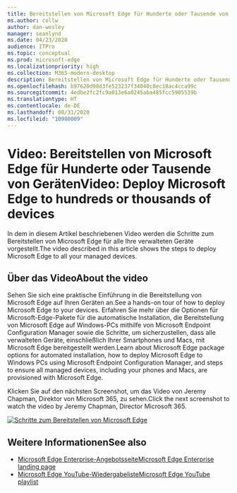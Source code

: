 ```yaml
---
title: Bereitstellen von Microsoft Edge für Hunderte oder Tausende von Geräten
ms.author: collw
author: dan-wesley
manager: seanlynd
ms.date: 04/23/2020
audience: ITPro
ms.topic: conceptual
ms.prod: microsoft-edge
ms.localizationpriority: high
ms.collection: M365-modern-desktop
description: Bereitstellen von Microsoft Edge für Hunderte oder Tausende von Geräten
ms.openlocfilehash: b97620d98d3fe523237f34040c8ec18ac4cca99c
ms.sourcegitcommit: 4edbe2fc2fc9a013e6a0245aba485fcc5905539b
ms.translationtype: HT
ms.contentlocale: de-DE
ms.lasthandoff: 08/31/2020
ms.locfileid: "10980009"
---
```

# <span data-ttu-id="543d5-103">Video: Bereitstellen von Microsoft Edge für Hunderte oder Tausende von Geräten</span><span class="sxs-lookup"><span data-stu-id="543d5-103">Video: Deploy Microsoft Edge to hundreds or thousands of devices</span></span>

<span data-ttu-id="543d5-104">In dem in diesem Artikel beschriebenen Video werden die Schritte zum Bereitstellen von Microsoft Edge für alle Ihre verwalteten Geräte vorgestellt.</span><span class="sxs-lookup"><span data-stu-id="543d5-104">The video described in this article shows the steps to deploy Microsoft Edge to all your managed devices.</span></span>

## <span data-ttu-id="543d5-105">Über das Video</span><span class="sxs-lookup"><span data-stu-id="543d5-105">About the video</span></span>

<span data-ttu-id="543d5-106">Sehen Sie sich eine praktische Einführung in die Bereitstellung von Microsoft Edge auf Ihren Geräten an.</span><span class="sxs-lookup"><span data-stu-id="543d5-106">See a hands-on tour of how to deploy Microsoft Edge to your devices.</span></span> <span data-ttu-id="543d5-107">Erfahren Sie mehr über die Optionen für Microsoft-Edge-Pakete für die automatische Installation, die Bereitstellung von Microsoft Edge auf Windows-PCs mithilfe von Microsoft Endpoint Configuration Manager sowie die Schritte, um sicherzustellen, dass alle verwalteten Geräte, einschließlich Ihrer Smartphones und Macs, mit Microsoft Edge bereitgestellt werden.</span><span class="sxs-lookup"><span data-stu-id="543d5-107">Learn about Microsoft Edge package options for automated installation, how to deploy Microsoft Edge to Windows PCs using Microsoft Endpoint Configuration Manager, and steps to ensure all managed devices, including your phones and Macs, are provisioned with Microsoft Edge.</span></span>

<span data-ttu-id="543d5-108">Klicken Sie auf den nächsten Screenshot, um das Video von Jeremy Chapman, Direktor von Microsoft 365, zu sehen.</span><span class="sxs-lookup"><span data-stu-id="543d5-108">Click the next screenshot to watch the video by Jeremy Chapman, Director Microsoft 365.</span></span>

<!-- [![Deploy Microsoft Edge video](http://img.youtube.com/vi/o90UsN6g6NE/0.jpg)](http://www.youtube.com/watch?v=o90UsN6g6NE "Deploy Microsoft Edge to hundreds or thousands of devices")-->

[![Schritte zum Bereitstellen von Microsoft Edge](https://res.cloudinary.com/marcomontalbano/image/upload/v1587672892/video_to_markdown/images/youtube--o90UsN6g6NE-c05b58ac6eb4c4700831b2b3070cd403.jpg)](https://www.youtube.com/watch?v=o90UsN6g6NE "Deploy Microsoft Edge to hundreds or thousands of devices.")

## <span data-ttu-id="543d5-110">Weitere Informationen</span><span class="sxs-lookup"><span data-stu-id="543d5-110">See also</span></span>

- [<span data-ttu-id="543d5-111">Microsoft Edge Enterprise-Angebotsseite</span><span class="sxs-lookup"><span data-stu-id="543d5-111">Microsoft Edge Enterprise landing page</span></span>](https://aka.ms/EdgeEnterprise)
- [<span data-ttu-id="543d5-112">Microsoft Edge YouTube-Wiedergabeliste</span><span class="sxs-lookup"><span data-stu-id="543d5-112">Microsoft Edge YouTube playlist</span></span>](https://www.youtube.com/playlist?list=PLXtHYVsvn_b-uXh1tMeYpT-0iD8tD3tFy)
